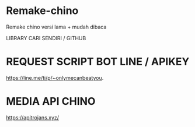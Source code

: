 # Remake-chino
Remake chino versi lama + mudah dibaca


LIBRARY CARI SENDIRI / GITHUB

# REQUEST SCRIPT BOT LINE / APIKEY
https://line.me/ti/p/~onlymecanbeatyou.

# MEDIA API CHINO
https://apitrojans.xyz/
